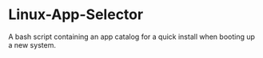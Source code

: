 # Linux-App-Selector
A bash script containing an app catalog for a quick install when booting up a new system.
